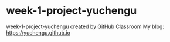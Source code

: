 # week-1-project-yuchengu
week-1-project-yuchengu created by GitHub Classroom
My blog: https://yuchengu.github.io
